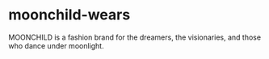 # moonchild-wears
MOONCHILD is a fashion brand for the dreamers, the visionaries, and those who dance under moonlight.
